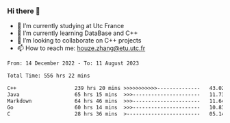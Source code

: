 ### Hi there 👋
- 🔭 I’m currently studying at Utc France
- 🌱 I’m currently learning DataBase and C++
- 👯 I’m looking to collaborate on C++ projects
- 📫 How to reach me: houze.zhang@etu.utc.fr

<!--START_SECTION:waka-->

```txt
From: 14 December 2022 - To: 11 August 2023

Total Time: 556 hrs 22 mins

C++                   239 hrs 20 mins >>>>>>>>>>>--------------   43.02 %
Java                  65 hrs 15 mins  >>>----------------------   11.73 %
Markdown              64 hrs 46 mins  >>>----------------------   11.64 %
Go                    60 hrs 14 mins  >>>----------------------   10.83 %
C                     28 hrs 36 mins  >------------------------   05.14 %
```

<!--END_SECTION:waka-->
